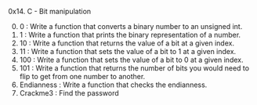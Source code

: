 0x14. C - Bit manipulation

0. 0 : Write a function that converts a binary number to an unsigned int.
1. 1 : Write a function that prints the binary representation of a number.
2. 10 : Write a function that returns the value of a bit at a given index.
3. 11 : Write a function that sets the value of a bit to 1 at a given index.
4. 100 : Write a function that sets the value of a bit to 0 at a given index.
5. 101 : Write a function that returns the number of bits you would need to flip to get from one number to another.
6. Endianness : Write a function that checks the endianness.
7. Crackme3 : Find the password 
